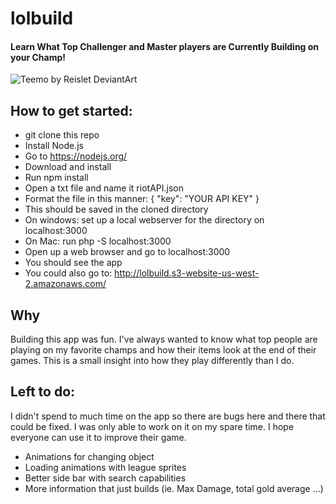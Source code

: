 # lolbuild
#### Learn What Top Challenger and Master players are Currently Building on your Champ!
![Teemo by Reislet DeviantArt](http://orig00.deviantart.net/9d6d/f/2013/175/1/6/pixel_teemo_by_reislet-d6afmrq.gif)
## How to get started:
 * git clone this repo
 * Install Node.js
  * Go to https://nodejs.org/
  * Download and install
 * Run npm install 
 * Open a txt file and name it riotAPI.json
  * Format the file in this manner:
    { 
      "key": "YOUR API KEY"
    }
  * This should be saved in the cloned directory
 * On windows: set up a local webserver for the directory on localhost:3000
 * On Mac: run php -S localhost:3000
 * Open up a web browser and go to localhost:3000
 * You should see the app
 * You could also go to: http://lolbuild.s3-website-us-west-2.amazonaws.com/

## Why
 Building this app was fun. I've always wanted to know what top people are playing on my favorite champs and how their items look at the end of their games. This is a small insight into how they play differently than I do.

## Left to do:
 I didn't spend to much time on the app so there are bugs here and there that could be fixed. I was only able to work on it on my spare time. I hope everyone can use it to improve their game.
 * Animations for changing object
 * Loading animations with league sprites
 * Better side bar with search capabilities
 * More information that just builds (ie. Max Damage, total gold average ...)
